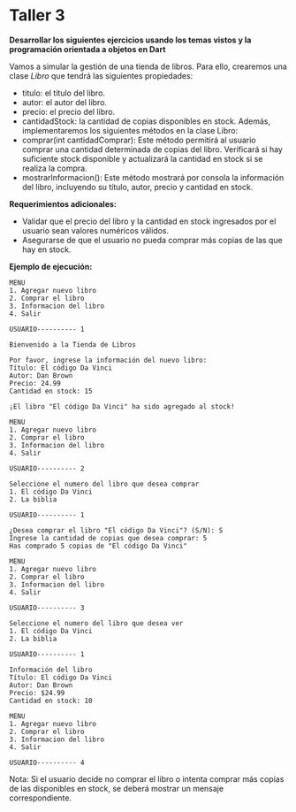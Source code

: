 # Taller 3

**Desarrollar los siguientes ejercicios usando los temas vistos y la programación orientada a objetos en Dart**

Vamos a simular la gestión de una tienda de libros. Para ello, crearemos una clase _Libro_ que tendrá las siguientes propiedades:
* titulo: el título del libro.
* autor: el autor del libro.
* precio: el precio del libro.
* cantidadStock: la cantidad de copias disponibles en stock.
Además, implementaremos los siguientes métodos en la clase Libro:
* comprar(int cantidadComprar): Este método permitirá al usuario comprar una cantidad determinada de copias del libro. Verificará si hay suficiente stock disponible y actualizará la cantidad en stock si se realiza la compra.
* mostrarInformacion(): Este método mostrará por consola la información del libro, incluyendo su título, autor, precio y cantidad en stock.

**Requerimientos adicionales:**
* Validar que el precio del libro y la cantidad en stock ingresados por el usuario sean valores numéricos válidos.
* Asegurarse de que el usuario no pueda comprar más copias de las que hay en stock.

**Ejemplo de ejecución:**

```
MENU
1. Agregar nuevo libro
2. Comprar el libro
3. Informacion del libro
4. Salir

USUARIO---------- 1

Bienvenido a la Tienda de Libros

Por favor, ingrese la información del nuevo libro:
Título: El código Da Vinci
Autor: Dan Brown
Precio: 24.99
Cantidad en stock: 15

¡El libro "El código Da Vinci" ha sido agregado al stock!

MENU
1. Agregar nuevo libro
2. Comprar el libro
3. Informacion del libro
4. Salir

USUARIO---------- 2

Seleccione el numero del libro que desea comprar
1. El código Da Vinci
2. La biblia

USUARIO---------- 1

¿Desea comprar el libro "El código Da Vinci"? (S/N): S
Ingrese la cantidad de copias que desea comprar: 5
Has comprado 5 copias de "El código Da Vinci"

MENU
1. Agregar nuevo libro
2. Comprar el libro
3. Informacion del libro
4. Salir

USUARIO---------- 3

Seleccione el numero del libro que desea ver
1. El código Da Vinci
2. La biblia

USUARIO---------- 1

Información del libro
Título: El código Da Vinci
Autor: Dan Brown
Precio: $24.99
Cantidad en stock: 10

MENU
1. Agregar nuevo libro
2. Comprar el libro
3. Informacion del libro
4. Salir

USUARIO---------- 4
```
Nota: Si el usuario decide no comprar el libro o intenta comprar más copias de las disponibles en stock, se deberá mostrar un mensaje correspondiente.